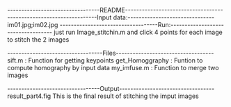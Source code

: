---------------------------------README-----------------------------------
--------------------------------Input data:------------------------------- 
im01.jpg;im02.jpg
-----------------------------------Run:-----------------------------------
just run Image_stitchin.m and click 4 points for each image to stitch the 2 images

----------------------------------Files-----------------------------------
sift.m : 
    Function for getting keypoints
get_Homoggraphy :
    Funtion to compute homography by input data
my_imfuse.m :
    Function to merge two images


---------------------------------Output----------------------------------
result_part4.fig
    This is the final result of stitching the imput images